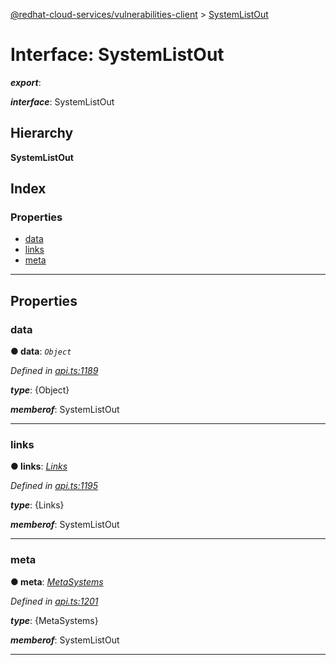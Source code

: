 [@redhat-cloud-services/vulnerabilities-client](../README.md) > [SystemListOut](../interfaces/systemlistout.md)

# Interface: SystemListOut

*__export__*: 

*__interface__*: SystemListOut

## Hierarchy

**SystemListOut**

## Index

### Properties

* [data](systemlistout.md#data)
* [links](systemlistout.md#links)
* [meta](systemlistout.md#meta)

---

## Properties

<a id="data"></a>

###  data

**● data**: *`Object`*

*Defined in [api.ts:1189](https://github.com/RedHatInsights/javascript-clients/blob/master/packages/vulnerabilities/git-api/api.ts#L1189)*

*__type__*: {Object}

*__memberof__*: SystemListOut

___
<a id="links"></a>

###  links

**● links**: *[Links](links.md)*

*Defined in [api.ts:1195](https://github.com/RedHatInsights/javascript-clients/blob/master/packages/vulnerabilities/git-api/api.ts#L1195)*

*__type__*: {Links}

*__memberof__*: SystemListOut

___
<a id="meta"></a>

###  meta

**● meta**: *[MetaSystems](metasystems.md)*

*Defined in [api.ts:1201](https://github.com/RedHatInsights/javascript-clients/blob/master/packages/vulnerabilities/git-api/api.ts#L1201)*

*__type__*: {MetaSystems}

*__memberof__*: SystemListOut

___

